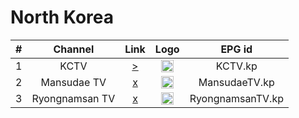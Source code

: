 <h1>North Korea</h1>

| #   | Channel        | Link  | Logo | EPG id |
|:---:|:--------------:|:-----:|:----:|:------:|
| 1   | KCTV           | [>](https://tv.nknews.org/tvdash/stream.mpd) | <img height="20" src="https://upload.wikimedia.org/wikipedia/commons/thumb/2/26/Logo_of_the_Korean_Central_Television.svg/640px-Logo_of_the_Korean_Central_Television.svg.png"/> | KCTV.kp |
| 2   | Mansudae TV    | [x]() | <img height="20" src="https://upload.wikimedia.org/wikipedia/commons/thumb/2/2a/Mansudae_TV_Logo_NK.svg/640px-Mansudae_TV_Logo_NK.svg.png"/> | MansudaeTV.kp |
| 3   | Ryongnamsan TV | [x]() | <img height="20" src="https://upload.wikimedia.org/wikipedia/commons/thumb/0/0b/RyongnamsanTV_DPRK.png/613px-RyongnamsanTV_DPRK.png"/> | RyongnamsanTV.kp |
